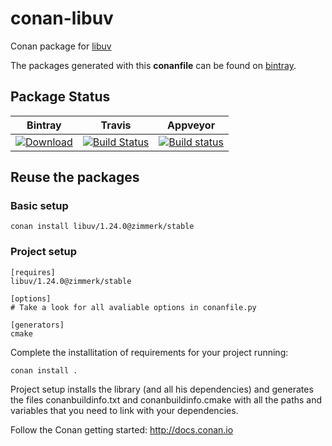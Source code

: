 # conan-libuv

Conan package for [libuv](https://github.com/svaarala/libuv)

The packages generated with this **conanfile** can be found on [bintray](https://bintray.com/conan-community).

## Package Status

| Bintray | Travis | Appveyor |
|---------|--------|----------|
|[ ![Download](https://api.bintray.com/packages/zimmerk/conan/libuv%3Azimmerk/images/download.svg) ](https://bintray.com/zimmerk/conan/libuv%3Azimmerk/_latestVersion)|[![Build Status](https://travis-ci.org/AtaLuZiK/conan-libuv.svg?branch=release%2F1.24.0)](https://travis-ci.org/AtaLuZiK/conan-libuv)|[![Build status](https://ci.appveyor.com/api/projects/status/w5s9vfljc55yfnsw/branch/release/1.24.0?svg=true)](https://ci.appveyor.com/project/AtaLuZiK/conan-libuv/branch/release/1.24.0)|

## Reuse the packages

### Basic setup

```
conan install libuv/1.24.0@zimmerk/stable
```

### Project setup

```
[requires]
libuv/1.24.0@zimmerk/stable

[options]
# Take a look for all avaliable options in conanfile.py

[generators]
cmake
```

Complete the installitation of requirements for your project running:

```
conan install .
```

Project setup installs the library (and all his dependencies) and generates the files conanbuildinfo.txt and conanbuildinfo.cmake with all the paths and variables that you need to link with your dependencies.

Follow the Conan getting started: http://docs.conan.io
